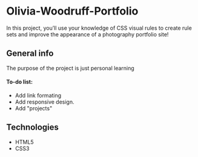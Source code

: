 # Olivia-Woodruff-Portfolio
In this project, you’ll use your knowledge of CSS visual rules to create rule sets and improve the appearance of a photography portfolio site!

## General info
The purpose of the project is just personal learning

#### To-do list:
* Add link formating
* Add responsive design.
* Add "projects" 


## Technologies
* HTML5
* CSS3
